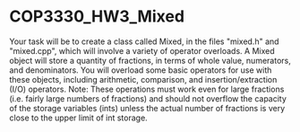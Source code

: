 # COP3330_HW3_Mixed
Your task will be to create a class called Mixed, in the files "mixed.h" and "mixed.cpp", which will involve a variety of operator overloads. A Mixed object will store a quantity of fractions, in terms of whole value, numerators, and denominators. You will overload some basic operators for use with these objects, including arithmetic, comparison, and insertion/extraction (I/O) operators. Note: These operations must work even for large fractions (i.e. fairly large numbers of fractions) and should not overflow the capacity of the storage variables (ints) unless the actual number of fractions is very close to the upper limit of int storage.
